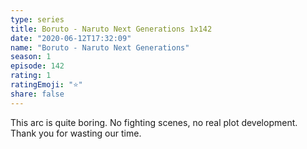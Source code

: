 ```yaml
---
type: series
title: Boruto - Naruto Next Generations 1x142
date: "2020-06-12T17:32:09"
name: "Boruto - Naruto Next Generations"
season: 1
episode: 142
rating: 1
ratingEmoji: "⭐️"
share: false
---
```


This arc is quite boring. No fighting scenes, no real plot development. Thank you for wasting our time.
